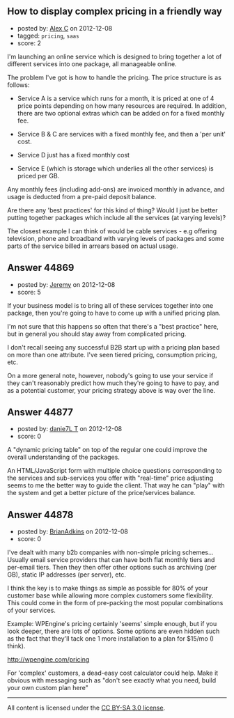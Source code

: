 ## How to display complex pricing in a friendly way

- posted by: [Alex C](https://stackexchange.com/users/-1/9310-alex-c) on 2012-12-08
- tagged: `pricing`, `saas`
- score: 2

I'm launching an online service which is designed to bring together a lot of different services into one package, all manageable online.

The problem I've got is how to handle the pricing. The price structure is as follows:

- Service A is a service which runs for a month, it is priced at one of 4 price points depending on how many resources are required. In addition, there are two optional extras which can be added on for a fixed monthly fee.

- Service B & C are services with a fixed monthly fee, and then a 'per unit' cost.

- Service D just has a fixed monthly cost

- Service E (which is storage which underlies all the other services) is priced per GB.

Any monthly fees (including add-ons) are invoiced monthly in advance, and usage is deducted from a pre-paid deposit balance.

Are there any 'best practices' for this kind of thing? Would I just be better putting together packages which include all the services (at varying levels)?

The closest example I can think of would be cable services - e.g offering television, phone and broadband with varying levels of packages and some parts of the service billed in arrears based on actual usage.


## Answer 44869

- posted by: [Jeremy](https://stackexchange.com/users/-1/21978-jeremy) on 2012-12-08
- score: 5

If your business model is to bring all of these services together into one package, then you're going to have to come up with a unified pricing plan.

I'm not sure that this happens so often that there's a "best practice" here, but in general you should stay away from complicated pricing.

I don't recall seeing any successful B2B start up with a pricing plan based on more than one attribute. I've seen tiered pricing, consumption pricing, etc.

On a more general note, however, nobody's going to use your service if they can't reasonably predict how much they're going to have to pay, and as a potential customer, your pricing strategy above is way over the line.


## Answer 44877

- posted by: [danie7L T](https://stackexchange.com/users/-1/19409-danie7l-t) on 2012-12-08
- score: 0

A "dynamic pricing table" on top of the regular one could improve the overall understanding of the packages.

An HTML/JavaScript form with multiple choice questions corresponding to the services and sub-services you offer with "real-time" price adjusting seems to me the better way to guide the client. 
That way he can "play" with the system and get a better picture of the price/services balance. 


## Answer 44878

- posted by: [BrianAdkins](https://stackexchange.com/users/-1/21412-brianadkins) on 2012-12-08
- score: 0

I've dealt with many b2b companies with non-simple pricing schemes... Usually email service providers that can have both flat monthly tiers and per-email tiers. Then they then offer other options such as archiving (per GB), static IP addresses (per server), etc. 

I think the key is to make things as simple as possible for 80% of your customer base while allowing more complex customers some flexibility.   This could come in the form of pre-packing the most popular combinations of your services. 

Example: 
WPEngine's pricing certainly 'seems' simple enough, but if you look deeper, there are lots of options.  Some options are even hidden such as the fact that they'll tack one 1 more installation to a plan for $15/mo (I think). 

http://wpengine.com/pricing

For 'complex' customers, a dead-easy cost calculator could help.   Make it obvious with messaging such as "don't see exactly what you need, build your own custom plan here"





---

All content is licensed under the [CC BY-SA 3.0 license](https://creativecommons.org/licenses/by-sa/3.0/).
